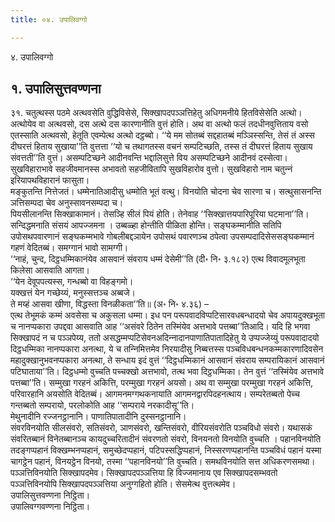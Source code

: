 ```yaml
---
title: ०४. उपालिवग्गो

---
```

४. उपालिवग्गो  


## १. उपालिसुत्तवण्णना

३१. चतुत्थस्स पठमे अत्थवसेति वुद्धिविसेसे, सिक्खापदपञ्‍ञत्तिहेतु अधिगमनीये हितविसेसेति अत्थो। अत्थोयेव वा अत्थवसो, दस अत्थे दस कारणानीति वुत्तं होति। अथ वा अत्थो फलं तदधीनवुत्तिताय वसो एतस्साति अत्थवसो, हेतूति एवम्पेत्थ अत्थो दट्ठब्बो। ‘‘ये मम सोतब्बं सद्दहातब्बं मञ्‍ञिस्सन्ति, तेसं तं अस्स दीघरत्तं हिताय सुखाया’’ति वुत्तत्ता ‘‘यो च तथागतस्स वचनं सम्पटिच्छति, तस्स तं दीघरत्तं हिताय सुखाय संवत्तती’’ति वुत्तं। असम्पटिच्छने आदीनवन्ति भद्दालिसुत्ते विय असम्पटिच्छने आदीनवं दस्सेत्वा। सुखविहाराभावे सहजीवमानस्स अभावतो सहजीवितापि सुखविहारोव वुत्तो। सुखविहारो नाम चतुन्‍नं इरियापथविहारानं फासुता।  
मङ्कुतन्ति नित्तेजतं। धम्मेनातिआदीसु धम्मोति भूतं वत्थु। विनयोति चोदना चेव सारणा च। सत्थुसासनन्ति ञत्तिसम्पदा चेव अनुस्सावनसम्पदा च।  
पियसीलानन्ति सिक्खाकामानं। तेसञ्हि सीलं पियं होति। तेनेवाह ‘‘सिक्खात्तयपारिपूरिया घटमाना’’ति। सन्दिद्धमनाति संसयं आपज्‍जमना । उब्बळ्हा होन्तीति पीळिता होन्ति। सङ्घकम्मानीति सतिपि उपोसथपवारणानं सङ्घकम्मभावे गोबलीबद्दञायेन उपोसथं पवारणञ्‍च ठपेत्वा उपसम्पदादिसेससङ्घकम्मानं गहणं वेदितब्बं। समग्गानं भावो सामग्गी।  
‘‘नाहं, चुन्द, दिट्ठधम्मिकानंयेव आसवानं संवराय धम्मं देसेमी’’ति (दी॰ नि॰ ३.१८२) एत्थ विवादमूलभूता किलेसा आसवाति आगता।  
‘‘येन देवूपपत्यस्स, गन्धब्बो वा विहङ्गमो।  
यक्खत्तं येन गच्छेय्यं, मनुस्सत्तञ्‍च अब्बजे।  
ते मय्हं आसवा खीणा, विद्धस्ता विनळीकता’’ति॥ (अ॰ नि॰ ४.३६) –  
एत्थ तेभूमकं कम्मं अवसेसा च अकुसला धम्मा। इध पन परूपवादविप्पटिसारवधबन्धादयो चेव अपायदुक्खभूता च नानप्पकारा उपद्दवा आसवाति आह ‘‘असंवरे ठितेन तस्मिंयेव अत्तभावे पत्तब्बा’’तिआदि। यदि हि भगवा सिक्खापदं न च पञ्‍ञपेय्य, ततो असद्धम्मप्पटिसेवनअदिन्‍नादानपाणातिपातादिहेतु ये उप्पज्‍जेय्युं परूपवादादयो दिट्ठधम्मिका नानप्पकारा अनत्था, ये च तन्‍निमित्तमेव निरयादीसु निब्बत्तस्स पञ्‍चविधबन्धनकम्मकारणादिवसेन महादुक्खानुभवनप्पकारा अनत्था, ते सन्धाय इदं वुत्तं ‘‘दिट्ठधम्मिकानं आसवानं संवराय सम्परायिकानं आसवानं पटिघाताया’’ति। दिट्ठधम्मो वुच्‍चति पच्‍चक्खो अत्तभावो, तत्थ भवा दिट्ठधम्मिका। तेन वुत्तं ‘‘तस्मिंयेव अत्तभावे पत्तब्बा’’ति। सम्मुखा गरहनं अकित्ति, परम्मुखा गरहनं अयसो। अथ वा सम्मुखा परम्मुखा गरहनं अकित्ति, परिवारहानि अयसोति वेदितब्बं। आगमनमग्गथकनायाति आगमनद्वारपिदहनत्थाय। सम्परेतब्बतो पेच्‍च गन्तब्बतो सम्परायो, परलोकोति आह ‘‘सम्पराये नरकादीसू’’ति।  
मेथुनादीनि रज्‍जनट्ठानानि। पाणातिपातादीनि दुस्सनट्ठानानि।  
संवरविनयोति सीलसंवरो, सतिसंवरो, ञाणसंवरो, खन्तिसंवरो, वीरियसंवरोति पञ्‍चविधो संवरो। यथासकं संवरितब्बानं विनेतब्बानञ्‍च कायदुच्‍चरितादीनं संवरणतो संवरो, विनयनतो विनयोति वुच्‍चति । पहानविनयोति तदङ्गप्पहानं विक्खम्भनप्पहानं, समुच्छेदप्पहानं, पटिपस्सद्धिप्पहानं, निस्सरणप्पहानन्ति पञ्‍चविधं पहानं यस्मा चागट्ठेन पहानं, विनयट्ठेन विनयो, तस्मा ‘‘पहानविनयो’’ति वुच्‍चति। समथविनयोति सत्त अधिकरणसमथा। पञ्‍ञत्तिविनयोति सिक्खापदमेव। सिक्खापदपञ्‍ञत्तिया हि विज्‍जमानाय एव सिक्खापदसम्भवतो पञ्‍ञत्तिविनयोपि सिक्खापदपञ्‍ञत्तिया अनुग्गहितो होति। सेसमेत्थ वुत्तत्थमेव।  
उपालिसुत्तवण्णना निट्ठिता।  
उपालिवग्गवण्णना निट्ठिता।  